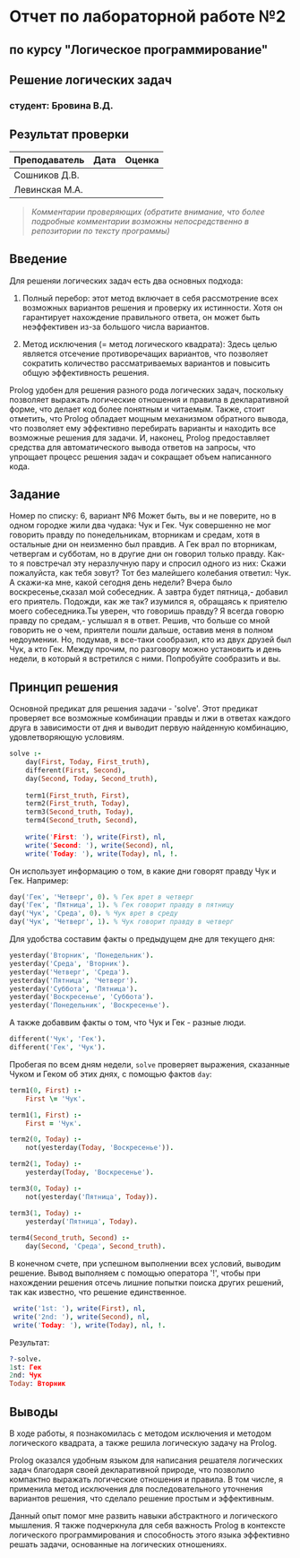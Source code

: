 # Отчет по лабораторной работе №2
## по курсу "Логическое программирование"

## Решение логических задач

### студент: Бровина В.Д.

## Результат проверки

| Преподаватель     | Дата         |  Оценка       |
|-------------------|--------------|---------------|
| Сошников Д.В. |              |               |
| Левинская М.А.|              |               |

> *Комментарии проверяющих (обратите внимание, что более подробные комментарии возможны непосредственно в репозитории по тексту программы)*

## Введение

Для решеняи логических задач есть два основных подхода: 

1. Полный перебор: этот метод включает в себя рассмотрение всех возможных вариантов решения и проверку их истинности. Хотя он гарантирует нахождение правильного ответа, он может быть неэффективен из-за большого числа вариантов.

2. Метод исключения (= метод логического квадрата): Здесь целью является отсечение противоречащих вариантов, что позволяет сократить количество рассматриваемых вариантов и повысить общую эффективность решения.

Prolog удобен для решения разного рода логических задач, поскольку позволяет выражать логические отношения и правила в декларативной форме, что делает код более понятным и читаемым. Также, стоит отметить, что Prolog обладает мощным механизмом обратного вывода, что позволяет ему эффективно перебирать варианты и находить все возможные решения для задачи. И, наконец, Prolog предоставляет средства для автоматического вывода ответов на запросы, что упрощает процесс решения задач и сокращает объем написанного кода.

## Задание

Номер по списку: 6, вариант №6
Может быть, вы и не поверите, но в одном городке жили два чудака: Чук и Гек. Чук совершенно не мог говорить правду по понедельникам, вторникам и средам, хотя в остальные дни он неизменно был правдив. А Гек врал по вторникам, четвергам и субботам, но в другие дни он говорил только правду. Как-то я повстречал эту неразлучную пару и спросил одного из них: Скажи пожалуйста, как тебя зовут? Тот без малейшего колебания ответил: Чук. А скажи-ка мне, какой сегодня день недели? Вчера было воскресенье,сказал мой собеседник. А завтра будет пятница,- добавил его приятель. Подожди, как же так? изумился я, обращаясь к приятелю моего собеседника.Ты уверен, что говоришь правду? Я всегда говорю правду по средам,- услышал я в ответ. Решив, что больше со мной говорить не о чем, приятели пошли дальше, оставив меня в полном недоумении. Но, подумав, я все-таки сообразил, кто из двух друзей был Чук, а кто Гек. Между прочим, по разговору можно установить и день недели, в который я встретился с ними. Попробуйте сообразить и вы.

## Принцип решения

Основной предикат для решения задачи - 'solve'. Этот предикат проверяет все возможные комбинации правды и лжи в ответах каждого друга в зависимости от дня и выводит первую найденную комбинацию, удовлетворяющую условиям.

```prolog
solve :-
    day(First, Today, First_truth),
    different(First, Second),
    day(Second, Today, Second_truth),
    
    term1(First_truth, First),
    term2(First_truth, Today),
    term3(Second_truth, Today),
    term4(Second_truth, Second),
    
    write('First: '), write(First), nl,
    write('Second: '), write(Second), nl,
    write('Today: '), write(Today), nl, !.
```

Он использует информацию о том, в какие дни говорят правду Чук и Гек. Например:

```prolog
day('Гек', 'Четверг', 0). % Гек врет в четверг
day('Гек', 'Пятница', 1). % Гек говорит правду в пятницу
day('Чук', 'Среда', 0). % Чук врет в среду
day('Чук', 'Четверг', 1). % Чук говорит правду в четверг
```

Для удобства составим факты о предыдущем дне для текущего дня:

```prolog
yesterday('Вторник', 'Понедельник').
yesterday('Среда', 'Вторник').
yesterday('Четверг', 'Среда').
yesterday('Пятница', 'Четверг').
yesterday('Суббота', 'Пятница').
yesterday('Воскресенье', 'Суббота').
yesterday('Понедельник', 'Воскресенье').
```

А также добаввим факты о том, что Чук и Гек - разные люди.

```prolog
different('Чук', 'Гек').
different('Гек', 'Чук').
```

Пробегая по всем дням недели, `solve` проверяет выражения, сказанные Чуком и Геком об этих днях, с помощью фактов `day`:

```prolog
term1(0, First) :- 
    First \= 'Чук'.

term1(1, First) :- 
    First = 'Чук'.

term2(0, Today) :- 
    not(yesterday(Today, 'Воскресенье')).

term2(1, Today) :- 
    yesterday(Today, 'Воскресенье').

term3(0, Today) :- 
    not(yesterday('Пятница', Today)).

term3(1, Today) :- 
    yesterday('Пятница', Today).
    
term4(Second_truth, Second) :- 
    day(Second, 'Среда', Second_truth).
```

В конечном счете, при успешном выполнении всех условий, выводим решение. Вывод выполняем с помощью оператора '!', чтобы при нахождении решения отсечь лишние попытки поиска других решений, так как известно, что решение единственное.

```prolog
 write('1st: '), write(First), nl,
 write('2nd: '), write(Second), nl,
 write('Today: '), write(Today), nl, !.
```

Результат:

```prolog
?-solve.
1st: Гек
2nd: Чук
Today: Вторник
```
  
## Выводы

В ходе работы, я познакомилась с методом исключения и методом логического квадрата, а также решила логическую задачу на Prolog. 

Prolog оказался удобным языком для написания решателя логических задач благодаря своей декларативной природе, что позволило компактно выражать логические отношения и правила. В том числе, я применила метод исключения для последовательного уточнения вариантов решения, что сделало решение простым и эффективным.

Данный опыт помог мне развить навыки абстрактного и логического мышления. Я также подчеркнула для себя важность Prolog в контексте логического программирования и способность этого языка эффективно решать задачи, основанные на логических отношениях.


